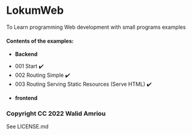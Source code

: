 # LokumWeb
To Learn programming Web development with small programs examples

#### Contents of the examples:

* __Backend__  
- 001 Start :heavy_check_mark:	    
- 002 Routing Simple :heavy_check_mark: 
- 003 Routing Serving Static Resources (Serve HTML) :heavy_check_mark:
* __frontend__  

### Copyright CC 2022 Walid Amriou
See LICENSE.md 

